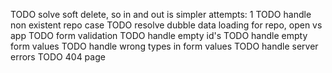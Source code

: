 TODO solve soft delete, so in and out is simpler attempts: 1
TODO handle non existent repo case
TODO resolve dubble data loading for repo, open vs app
TODO form validation
TODO handle empty id's
TODO handle empty form values
TODO handle wrong types in form values
TODO handle server errors
TODO 404 page